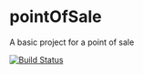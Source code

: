 # pointOfSale
A basic project for a point of sale

[![Build Status](https://travis-ci.org/DarkPointer/pointOfSale.svg?branch=master)](https://travis-ci.org/DarkPointer/pointOfSale)